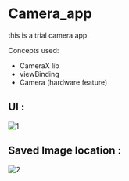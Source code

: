 # Camera_app
this is a trial camera app.

Concepts used: 
 - CameraX lib
 - viewBinding
 - Camera (hardware feature)

## UI :

![1](https://user-images.githubusercontent.com/58788722/131974679-4eff5fea-5ad4-4296-90ec-315fc38c974a.jpg)

## Saved Image location :
![2](https://user-images.githubusercontent.com/58788722/131974650-4f7035a7-1017-4725-82a9-b35282983f38.jpg)
